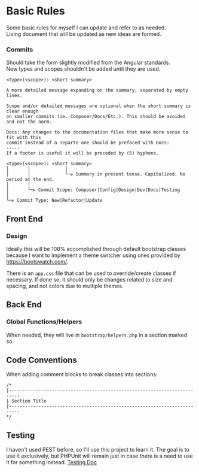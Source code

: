 # Basic Rules

Some basic rules for myself I can update and refer to as needed.  
Living document that will be updated as new ideas are formed.

### Commits

Should take the form slightly modified from the Angular standards.  
New types and scopes shouldn't be added until they are used.

```
<type>(<scope>): <short summary>

A more detailed message expanding on the summary, separated by empty lines.

Scope and/or detailed messages are optional when the short summary is clear enough 
on smaller commits (ie. Composer/Docs/Etc.). This should be avoided and not the norm.

Docs: Any changes to the documentation files that make more sense to fit with this 
commit instead of a separte one should be prefaced with Docs:
-----
If a footer is useful it will be preceded by (5) hyphens.
```

```
<type>(<scope>): <short summary>
│       │             │
│       │             └─⫸ Summary in present tense. Capitalized. No period at the end.
│       │
│       └─⫸ Commit Scope: Composer|Config|Design|Dev|Docs|Testing
│
└─⫸ Commit Type: New|Refactor|Update
```

## Front End

### Design

Ideally this will be 100% accomplished through default bootstrap classes because I want to implement a theme switcher
using ones provided by https://bootswatch.com/.

There is an `app.css` file that can be used to override/create classes if necessary. If done so, it should only be
changes related to size and spacing, and not colors due to multiple themes.

## Back End

### Global Functions/Helpers

When needed, they will live in `bootstrap/helpers.php` in a section marked so.

## Code Conventions

When adding comment blocks to break classes into sections:

```
/*
|--------------------------------------------------------------------------
| Section Title
|--------------------------------------------------------------------------
*/
```

## Testing

I haven't used PEST before, so I'll use this project to learn it. The goal is to use it exclusively, but PHPUnit will
remain just in case there is a need to use it for something instead.
[Testing Doc](testing.md)
